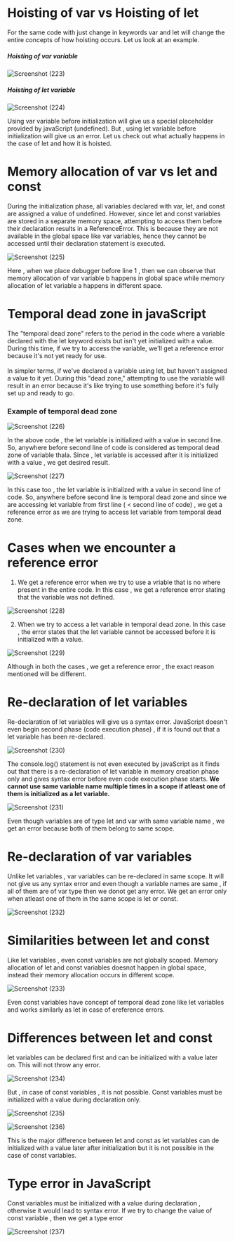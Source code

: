 # Hoisting of var vs Hoisting of let

For the same code with just change in keywords var and let will change the entire concepts of how hoisting occurs. Let us look at an example.

##### Hoisting of var variable

![Screenshot (223)](https://github.com/VVSD-Charan/Striver-A-Z-sheet-and-learning/assets/105978561/0b44d264-98c7-4582-ad2c-0fdb78810aab)

##### Hoisting of let variable

![Screenshot (224)](https://github.com/VVSD-Charan/Striver-A-Z-sheet-and-learning/assets/105978561/4eadbb48-03a2-469f-a74e-6370659a6bca)

Using var variable before initialization will give us a special placeholder provided by javaScript (undefined). But , using let variable before initialization will give us an error. Let us check out what actually happens in the case of let and how it is hoisted.

# Memory allocation of var vs let and const

During the initialization phase, all variables declared with var, let, and const are assigned a value of undefined. However, since let and const variables are stored in a separate memory space, attempting to access them before their declaration results in a ReferenceError. This is because they are not available in the global space like var variables, hence they cannot be accessed until their declaration statement is executed.

![Screenshot (225)](https://github.com/VVSD-Charan/Striver-A-Z-sheet-and-learning/assets/105978561/5e326a39-b864-4ee9-b2a8-e9c37037ad0e)

Here , when we place debugger before line 1 , then we can observe that memory allocation of var variable b happens in global space while memory allocation of let variable a happens in different space.

# Temporal dead zone in javaScript

The "temporal dead zone" refers to the period in the code where a variable declared with the let keyword exists but isn't yet initialized with a value. During this time, if we try to access the variable, we'll get a reference error because it's not yet ready for use.<br><br>
In simpler terms, if we've declared a variable using let, but haven't assigned a value to it yet. During this "dead zone," attempting to use the variable will result in an error because it's like trying to use something before it's fully set up and ready to go.

### Example of temporal dead zone

![Screenshot (226)](https://github.com/VVSD-Charan/Striver-A-Z-sheet-and-learning/assets/105978561/3371a87c-0be3-4b00-9bca-a09d1ea97bb2)

In the above code , the let variable is initialized with a value in second line. So, anywhere before second line of code is considered as temporal dead zone of variable thala. Since , let variable is accessed after it is initialized with a value , we get desired result.

![Screenshot (227)](https://github.com/VVSD-Charan/Striver-A-Z-sheet-and-learning/assets/105978561/10fdf0a9-79d0-49ed-9b61-8b76d053f7e7)

In this case too , the let variable is initialized with a value in second line of code. So, anywhere before second line is temporal dead zone and since we are accessing let variable from first line ( < second line of code) , we get a reference error as we are trying to access let variable from temporal dead zone.

# Cases when we encounter a reference error

1) We get a reference error when we try to use a vriable that is no where present in the entire code. In this case , we get a reference error stating that the variable was not defined.

![Screenshot (228)](https://github.com/VVSD-Charan/Striver-A-Z-sheet-and-learning/assets/105978561/92943a56-5c89-4507-8fe7-c87560a8a387)

2) When we try to access a let variable in temporal dead zone. In this case , the error states that the let variable cannot be accessed before it is initialized with a value.

![Screenshot (229)](https://github.com/VVSD-Charan/Striver-A-Z-sheet-and-learning/assets/105978561/380f57d2-762f-4cd9-a173-18742eedfad9)

Although in both the cases , we get a reference error , the exact reason mentioned will be different. 

# Re-declaration of let variables

Re-declaration of let variables will give us a syntax error. JavaScript doesn't even begin second phase (code execution phase) , if it is found out that a let variable has been re-declared.

![Screenshot (230)](https://github.com/VVSD-Charan/Striver-A-Z-sheet-and-learning/assets/105978561/d258d469-f81e-4655-a2ec-a2e1f6cf7f47)

The console.log() statement is not even executed by javaScript as it finds out that there is a re-declaration of let variable in memory creation phase only and gives syntax error before even code execution phase starts. <strong>We cannot use same variable name multiple times in a scope if atleast one of them is initialized as a let variable.</strong>

![Screenshot (231)](https://github.com/VVSD-Charan/Striver-A-Z-sheet-and-learning/assets/105978561/e76288e4-c6cb-4332-bf95-e083000b0ff5)

Even though variables are of type let and var with same variable name , we get an error because both of them belong to same scope.

# Re-declaration of var variables

Unlike let variables , var variables can be re-declared in same scope. It will not give us any syntax error and even though a variable names are same , if all of them are of var type then we donot get any error. We get an error only when atleast one of them in the same scope is let or const.

![Screenshot (232)](https://github.com/VVSD-Charan/Striver-A-Z-sheet-and-learning/assets/105978561/9966418e-b92a-4101-9249-34fded9e76b0)

# Similarities between let and const

Like let variables , even const variables are not globally scoped. Memory allocation of let and const variables doesnot happen in global space, instead their memory allocation occurs in different scope.

![Screenshot (233)](https://github.com/VVSD-Charan/Striver-A-Z-sheet-and-learning/assets/105978561/f08ce7fa-5115-4879-b8c9-bbb38478ef0c)

Even const variables have concept of temporal dead zone like let variables and works similarly as let in case of ereference errors.

# Differences between let and const

let variables can be declared first and can be initialized with a value later on. This will not throw any error.

![Screenshot (234)](https://github.com/VVSD-Charan/Striver-A-Z-sheet-and-learning/assets/105978561/18b0fa66-9884-438c-8260-63b5ba441e7d)

But , in case of const variables , it is not possible. Const variables must be initialized with a value during declaration only.

![Screenshot (235)](https://github.com/VVSD-Charan/Striver-A-Z-sheet-and-learning/assets/105978561/de77e02d-e640-4b28-8598-39a81e5eafd8)

![Screenshot (236)](https://github.com/VVSD-Charan/Striver-A-Z-sheet-and-learning/assets/105978561/fb74b69d-607c-4a99-b121-b5aa61276403)

This is the major difference between let and const as let variables can de initialized with a value later after initialization but it is not possible in the case of const variables.

# Type error in JavaScript

Const variables must be initialized with a value during declaration , otherwise it would lead to syntax error. If we try to change the value of const variable , then we get a type error

![Screenshot (237)](https://github.com/VVSD-Charan/Striver-A-Z-sheet-and-learning/assets/105978561/ae9945e2-d98c-4999-9ee2-47e5efd105d1)

